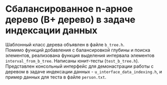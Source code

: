 # Сбалансированное n-арное дерево (B+ дерево) в задаче индексации данных
Шаблонный класс дерева объявлен в файле `b_tree.h`.  
Помимо функций добавления с балансировкой глубины и поиска элементов, реализована функция выделения интервала элементов `interval_from_b_tree`.
Написаны юнит-тесты (`test_b_tree.h`).
Представлен консольный интерфейс для демонастрации работы с деревом в задаче индексации данных - `u_interface_data_indexing.h`, и пример данных для теста в файле `person.txt`.  
